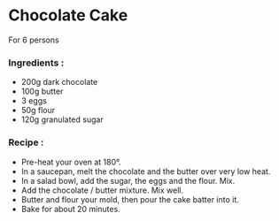 # Chocolate Cake

For 6 persons

### Ingredients :

* 200g dark chocolate
* 100g butter
* 3 eggs
* 50g flour
* 120g granulated sugar

### Recipe :

* Pre-heat your oven at 180°.
* In a saucepan, melt the chocolate and the butter over very low heat.
* In a salad bowl, add the sugar, the eggs and the flour. Mix.
* Add the chocolate / butter mixture. Mix well.
* Butter and flour your mold, then pour the cake batter into it.
* Bake for about 20 minutes.